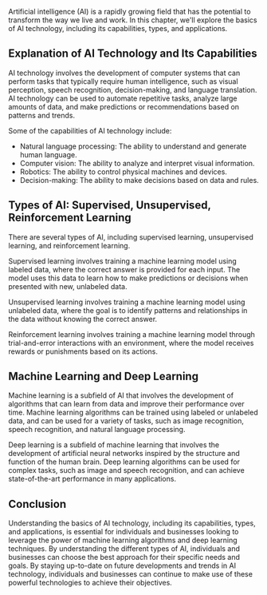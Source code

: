

Artificial intelligence (AI) is a rapidly growing field that has the potential to transform the way we live and work. In this chapter, we'll explore the basics of AI technology, including its capabilities, types, and applications.

Explanation of AI Technology and Its Capabilities
-------------------------------------------------

AI technology involves the development of computer systems that can perform tasks that typically require human intelligence, such as visual perception, speech recognition, decision-making, and language translation. AI technology can be used to automate repetitive tasks, analyze large amounts of data, and make predictions or recommendations based on patterns and trends.

Some of the capabilities of AI technology include:

* Natural language processing: The ability to understand and generate human language.
* Computer vision: The ability to analyze and interpret visual information.
* Robotics: The ability to control physical machines and devices.
* Decision-making: The ability to make decisions based on data and rules.

Types of AI: Supervised, Unsupervised, Reinforcement Learning
-------------------------------------------------------------

There are several types of AI, including supervised learning, unsupervised learning, and reinforcement learning.

Supervised learning involves training a machine learning model using labeled data, where the correct answer is provided for each input. The model uses this data to learn how to make predictions or decisions when presented with new, unlabeled data.

Unsupervised learning involves training a machine learning model using unlabeled data, where the goal is to identify patterns and relationships in the data without knowing the correct answer.

Reinforcement learning involves training a machine learning model through trial-and-error interactions with an environment, where the model receives rewards or punishments based on its actions.

Machine Learning and Deep Learning
----------------------------------

Machine learning is a subfield of AI that involves the development of algorithms that can learn from data and improve their performance over time. Machine learning algorithms can be trained using labeled or unlabeled data, and can be used for a variety of tasks, such as image recognition, speech recognition, and natural language processing.

Deep learning is a subfield of machine learning that involves the development of artificial neural networks inspired by the structure and function of the human brain. Deep learning algorithms can be used for complex tasks, such as image and speech recognition, and can achieve state-of-the-art performance in many applications.

Conclusion
----------

Understanding the basics of AI technology, including its capabilities, types, and applications, is essential for individuals and businesses looking to leverage the power of machine learning algorithms and deep learning techniques. By understanding the different types of AI, individuals and businesses can choose the best approach for their specific needs and goals. By staying up-to-date on future developments and trends in AI technology, individuals and businesses can continue to make use of these powerful technologies to achieve their objectives.
